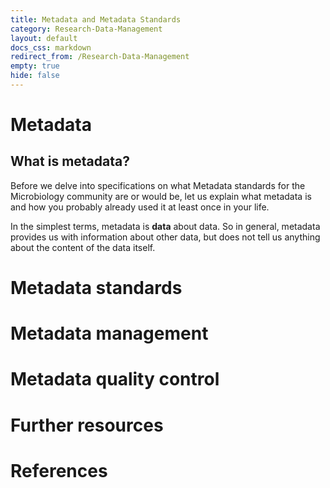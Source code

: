 ```yaml
---
title: Metadata and Metadata Standards
category: Research-Data-Management
layout: default
docs_css: markdown
redirect_from: /Research-Data-Management
empty: true
hide: false
---
```


# Metadata

## What is metadata? 
Before we delve into specifications on what Metadata standards for the Microbiology community are or would be, let us explain what metadata is and how you probably already used it at least once in your life. 

In the simplest terms, metadata is **data** about data. So in general, metadata provides us with information about other data, but does not tell us anything about the content of the data itself. 

# Metadata standards

# Metadata management

# Metadata quality control

# Further resources

# References
